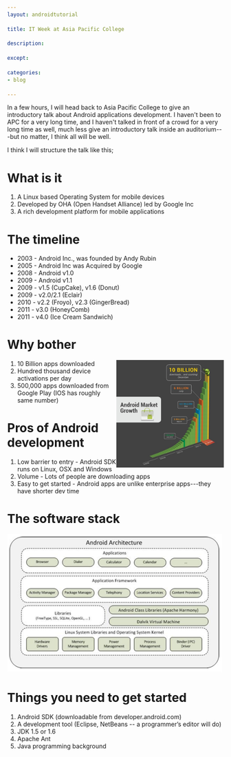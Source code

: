 ```yaml
---
layout: androidtutorial

title: IT Week at Asia Pacific College

description:

except:

categories:
- blog

---
```



In a few hours, I will head back to Asia Pacific College to give an introductory talk about Android applications development. I haven't been to APC for a very long time, and I haven't talked in front of a crowd for a very long time as well, much less give an introductory talk inside an auditorium---but no matter, I think all will be well.  

I think I will structure the talk like this;

# What is it

1. A Linux based Operating System for mobile devices
2. Developed by OHA (Open Handset Alliance) led by Google Inc
3. A rich development platform for mobile applications

# The timeline

- 2003 - Android Inc., was founded by Andy Rubin
- 2005 - Android Inc was Acquired by Google
- 2008 - Android v1.0
- 2009 - Android v1.1 
- 2009 - v1.5 (CupCake), v1.6 (Donut)
- 2009 - v2.0/2.1 (Eclair)
- 2010 - v2.2 (Froyo), v2.3 (GingerBread)
- 2011 - v3.0 (HoneyComb)
- 2011 - v4.0 (Ice Cream Sandwich)

# Why bother

<img src="/img/android-10billion.jpg" style="float:right" width="250px">

1. 10 Billion apps downloaded
2. Hundred thousand device activations per day
3. 500,000 apps downloaded from Google Play (IOS has roughly same number)

# Pros of Android development

1. Low barrier to entry - Android SDK runs on Linux, OSX and Windows
2. Volume - Lots of people are downloading apps
3. Easy to get started - Android apps are unlike enterprise apps---they have shorter  dev time


# The software stack

<img src="/img/android-software-stack.png" width="500px">

# Things you need to get started

1. Android SDK (downloadable from developer.android.com)
2. A development tool (Eclipse, NetBeans -- a programmer’s editor will do)
3. JDK 1.5 or 1.6
4. Apache Ant
5. Java programming background 





